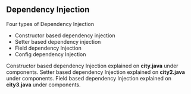## Dependency Injection

Four types of Dependency Injection

- Constructor based dependency injection
- Setter based dependency injection
- Field dependency Injection
- Config dependency Injection


Constructor based dependency Injection explained on **city.java** under components.
Setter based dependency Injection explained on **city2.java** under components.
Field based dependency Injection explained on **city3.java** under components.